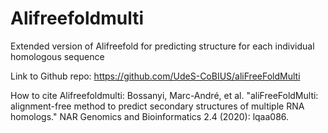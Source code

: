 # Alifreefoldmulti
Extended version of Alifreefold for predicting structure for each individual homologous sequence

Link to Github repo: https://github.com/UdeS-CoBIUS/aliFreeFoldMulti

How to cite Alifreefoldmulti: Bossanyi, Marc-André, et al. "aliFreeFoldMulti: alignment-free method to predict secondary structures of multiple RNA homologs." NAR Genomics and Bioinformatics 2.4 (2020): lqaa086.
